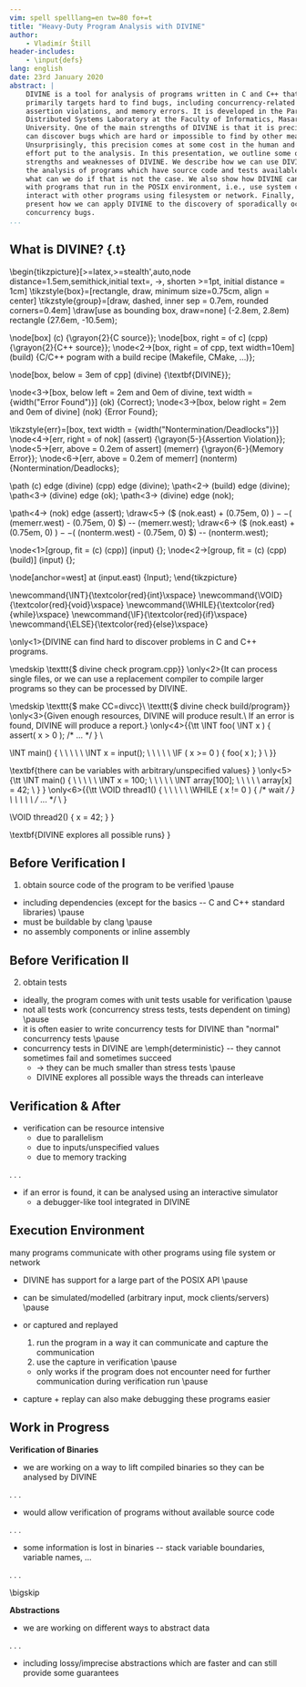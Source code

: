 ```yaml
---
vim: spell spelllang=en tw=80 fo+=t
title: "Heavy-Duty Program Analysis with DIVINE"
author:
    - Vladimír Štill
header-includes:
    - \input{defs}
lang: english
date: 23rd January 2020
abstract: |
    DIVINE is a tool for analysis of programs written in C and C++ that
    primarily targets hard to find bugs, including concurrency-related bugs,
    assertion violations, and memory errors. It is developed in the Parallel and
    Distributed Systems Laboratory at the Faculty of Informatics, Masaryk
    University. One of the main strengths of DIVINE is that it is precise and
    can discover bugs which are hard or impossible to find by other means.
    Unsurprisingly, this precision comes at some cost in the human and computing
    effort put to the analysis. In this presentation, we outline some of the
    strengths and weaknesses of DIVINE. We describe how we can use DIVINE for
    the analysis of programs which have source code and tests available, and
    what can we do if that is not the case. We also show how DIVINE can be used
    with programs that run in the POSIX environment, i.e., use system calls and
    interact with other programs using filesystem or network. Finally, we
    present how we can apply DIVINE to the discovery of sporadically occurring
    concurrency bugs.
...
```


## What is DIVINE? {.t}

\begin{tikzpicture}[>=latex,>=stealth',auto,node distance=1.5em,semithick,initial
                    text=, ->, shorten >=1pt, initial distance = 1cm]
  \tikzstyle{box}=[rectangle, draw, minimum size=0.75cm, align = center]
  \tikzstyle{group}=[draw, dashed, inner sep = 0.7em, rounded corners=0.4em]
  \draw[use as bounding box, draw=none] (-2.8em, 2.8em) rectangle (27.6em, -10.5em);

  \node[box] (c) {\grayon{2}{C source}};
  \node[box, right = of c] (cpp) {\grayon{2}{C++ source}};
  \node<2->[box, right = of cpp, text width=10em] (build) {C/C++ pogram with a build recipe (Makefile, CMake, …)};

  \node[box, below = 3em of cpp] (divine) {\textbf{DIVINE}};

  \node<3->[box, below left = 2em and 0em of divine, text width = {width("Error Found")}] (ok) {Correct};
  \node<3->[box, below right = 2em and 0em of divine] (nok) {Error Found};

  \tikzstyle{err}=[box, text width = {width("Nontermination/Deadlocks")}]
  \node<4->[err, right = of nok] (assert) {\grayon{5-}{Assertion Violation}};
  \node<5->[err, above = 0.2em of assert] (memerr) {\grayon{6-}{Memory Error}};
  \node<6->[err, above = 0.2em of memerr] (nonterm) {Nontermination/Deadlocks};

  \path
    (c) edge (divine)
    (cpp) edge (divine);
  \path<2-> (build) edge (divine);
  \path<3-> (divine) edge (ok);
  \path<3-> (divine) edge (nok);

  \path<4-> (nok) edge (assert);
  \draw<5-> ($ (nok.east) + (0.75em, 0) $)
      -- ($ (memerr.west) - (0.75em, 0) $)
      -- (memerr.west);
  \draw<6-> ($ (nok.east) + (0.75em, 0) $)
      -- ($ (nonterm.west) - (0.75em, 0) $)
      -- (nonterm.west);

  \node<1>[group, fit = (c) (cpp)] (input) {};
  \node<2->[group, fit = (c) (cpp) (build)] (input) {};

  \node[anchor=west] at (input.east) {Input};
\end{tikzpicture}

\newcommand{\INT}{\textcolor{red}{int}\xspace}
\newcommand{\VOID}{\textcolor{red}{void}\xspace}
\newcommand{\WHILE}{\textcolor{red}{while}\xspace}
\newcommand{\IF}{\textcolor{red}{if}\xspace}
\newcommand{\ELSE}{\textcolor{red}{else}\xspace}

\only<1>{DIVINE can find hard to discover problems in C and C++ programs.

\medskip
\texttt{\$ divine check program.cpp}}
\only<2>{It can process single files, or we can use a replacement compiler to compile
larger programs so they can be processed by DIVINE.

\medskip
\texttt{\$ make CC=divcc}\\
\texttt{\$ divine check build/program}}
\only<3>{Given enough resources, DIVINE will produce result.\\
If an error is found, DIVINE will produce a report.}
\only<4>{{\tt
\INT foo( \INT x ) \{ assert( x > 0 ); /* ... */ \} \\

\INT main() \{ \\
\ \ \ \ \INT x = input(); \\
\ \ \ \ \IF ( x >= 0 ) \{ foo( x ); \} \\
\}}

\textbf{there can be variables with arbitrary/unspecified values}
}
\only<5>{\tt
\INT main() \{ \\
\ \ \ \ \INT x = 100; \\
\ \ \ \ \INT array[100]; \\
\ \ \ \ array[x] = 42; \\
\}
}
\only<6>{{\tt
\VOID thread1() \{ \\
\ \ \ \ \WHILE ( x != 0 ) \{ /* wait */ \} \\
\ \ \ \ /* ... */ \\
\}

\VOID thread2() \{ x = 42; \}
}

\textbf{DIVINE explores all possible runs}
}

<!--

## DIVINE's Abilities

- DIVINE executes the program in a controlled environment
  - needs sources of the complete program + test cases \pause
  - this includes libraries the program uses \pause
  - if the program communicates with environment, the environment has to be
    handled somehow

. . .

- DIVINE can discover bugs which are hard to find by other means
  - access out of stack variable boundaries \pause
  - concurrency bugs
    - data races
    - relaxed memory
    - nontermination (deadlocks, livelocks) \pause
  - behaviour can depend on input values which are assumed to be arbitrary

-->

## Before Verification I

1.  obtain source code of the program to be verified \pause
  - including dependencies (except for the basics -- C and C++ standard
    libraries) \pause
  - must be buildable by clang \pause
  - no assembly components or inline assembly

## Before Verification II

2.  obtain tests
  - ideally, the program comes with unit tests usable for verification \pause
  - not all tests work (concurrency stress tests, tests dependent on timing)
    \pause
  - it is often easier to write concurrency tests for DIVINE than "normal"
    concurrency tests \pause
  - concurrency tests in DIVINE are \emph{deterministic} -- they cannot
    sometimes fail and sometimes succeed
    - $\rightarrow$ they can be much smaller than stress tests \pause
    - DIVINE explores all possible ways the threads can interleave


## Verification & After

- verification can be resource intensive
  - due to parallelism
  - due to inputs/unspecified values
  - due to memory tracking

. . .

- if an error is found, it can be analysed using an interactive simulator
  - a debugger-like tool integrated in DIVINE

## Execution Environment

many programs communicate with other programs using file system or network

- DIVINE has support for a large part of the POSIX API \pause

- can be simulated/modelled (arbitrary input, mock clients/servers) \pause

- or captured and replayed
  1. run the program in a way it can communicate and capture the communication
  2. use the capture in verification \pause
  - only works if the program does not encounter need for further communication
    during verification run \pause
- capture + replay can also make debugging these programs easier

## Work in Progress

**Verification of Binaries**

- we are working on a way to lift compiled binaries so they can be analysed by
  DIVINE

. . .

- would allow verification of programs without available source code

. . .

- some information is lost in binaries -- stack variable boundaries, variable
  names, …

. . .

\bigskip

**Abstractions**

- we are working on different ways to abstract data

. . .

- including lossy/imprecise abstractions which are faster and can still provide some guarantees
